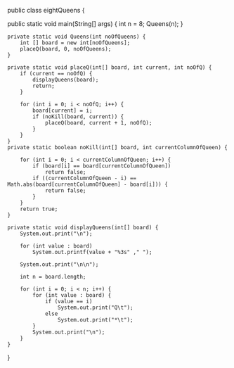 
public class eightQueens {

 public static void main(String[] args) {
        int n = 8;
        Queens(n);
    }
 
    private static void Queens(int noOfQueens) {
        int [] board = new int[noOfQueens];
        placeQ(board, 0, noOfQueens);
    }
 
    private static void placeQ(int[] board, int current, int noOfQ) {
        if (current == noOfQ) {
            displayQueens(board);
            return;
        }
 
        for (int i = 0; i < noOfQ; i++) {
            board[current] = i;
            if (noKill(board, current)) {
                placeQ(board, current + 1, noOfQ);
            }
        }
    }
    private static boolean noKill(int[] board, int currentColumnOfQueen) {
 
        for (int i = 0; i < currentColumnOfQueen; i++) {
            if (board[i] == board[currentColumnOfQueen])
                return false;
            if ((currentColumnOfQueen - i) == Math.abs(board[currentColumnOfQueen] - board[i])) {
                return false;
            }
        }
        return true;
    }
 
    private static void displayQueens(int[] board) {
        System.out.print("\n");
 
        for (int value : board)
            System.out.printf(value + "%3s" ," ");
 
        System.out.print("\n\n");
 
        int n = board.length;
 
        for (int i = 0; i < n; i++) {
            for (int value : board) {
                if (value == i)
                    System.out.print("Q\t");
                else
                    System.out.print("*\t");
            }
            System.out.print("\n");
        }
    }
}
    
    

